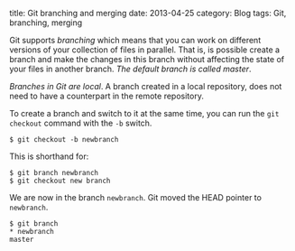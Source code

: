 title: Git branching and merging 
date: 2013-04-25
category: Blog
tags: Git, branching, merging 

Git supports _branching_ which means that you can work on different versions of 
your collection of files in parallel. That is, is possible create a branch and 
make the changes in this branch without affecting the state of your files in 
another branch. _The default branch is called master_.

_Branches in Git are local_. A branch created in a local repository, does not
need to have a counterpart in the remote repository. 

To create a branch and switch to it at the same time, you can run the <code>git
checkout</code> command with the <code>-b</code> switch. 
    
    $ git checkout -b newbranch

This is shorthand for:

    $ git branch newbranch
    $ git checkout new branch

We are now in the branch <code>newbranch</code>. Git moved the HEAD pointer to
<code>newbranch</code>.

    $ git branch
    * newbranch
    master


